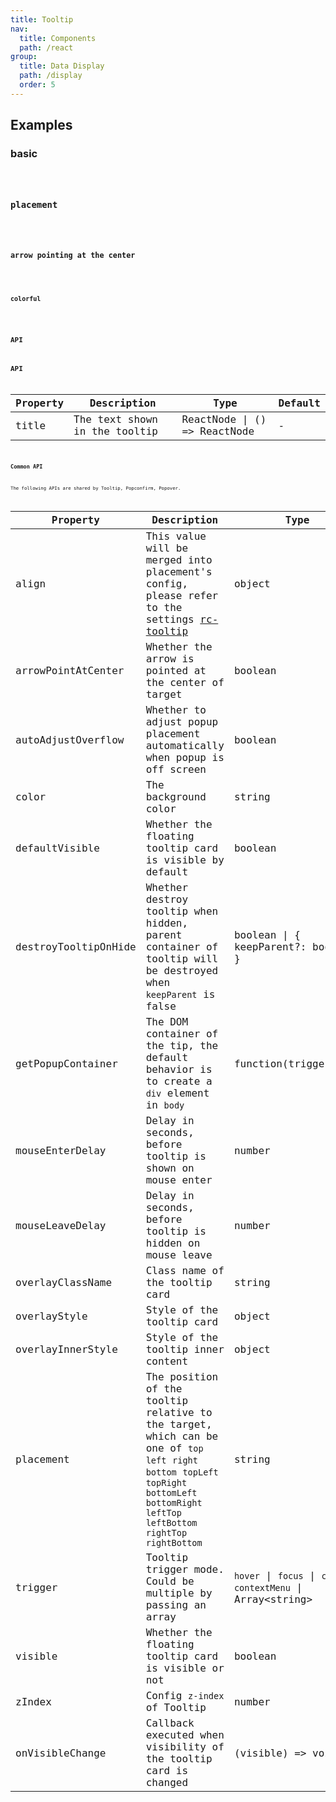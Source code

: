 ```yaml
---
title: Tooltip
nav:
  title: Components
  path: /react
group:
  title: Data Display
  path: /display
  order: 5
---
```


## Examples

### basic

<code src='./demo/basic.tsx' />

### placement

<code src='./demo/placement.tsx' />

### arrow pointing at the center

<code src='./demo/arrow-point-at-center.tsx' />

### colorful

<code src='./demo/colorful.tsx' />

## API

## API

| Property | Description                   | Type                         | Default |
| -------- | ----------------------------- | ---------------------------- | ------- |
| title    | The text shown in the tooltip | ReactNode \| () => ReactNode | -       |

### Common API

The following APIs are shared by Tooltip, Popconfirm, Popover.

| Property             | Description                                                                                                                                                                                           | Type                                                               | Default             |
| -------------------- | ----------------------------------------------------------------------------------------------------------------------------------------------------------------------------------------------------- | ------------------------------------------------------------------ | ------------------- |
| align                | This value will be merged into placement's config, please refer to the settings [rc-tooltip](https://github.com/react-component/tooltip)                                                              | object                                                             | -                   |
| arrowPointAtCenter   | Whether the arrow is pointed at the center of target                                                                                                                                                  | boolean                                                            | false               |
| autoAdjustOverflow   | Whether to adjust popup placement automatically when popup is off screen                                                                                                                              | boolean                                                            | true ｜             |
| color                | The background color                                                                                                                                                                                  | string                                                             | -                   |
| defaultVisible       | Whether the floating tooltip card is visible by default                                                                                                                                               | boolean                                                            | false ｜            |
| destroyTooltipOnHide | Whether destroy tooltip when hidden, parent container of tooltip will be destroyed when `keepParent` is false                                                                                         | boolean \| { keepParent?: boolean }                                | false               |
| getPopupContainer    | The DOM container of the tip, the default behavior is to create a `div` element in `body`                                                                                                             | function(triggerNode)                                              | () => document.body |
| mouseEnterDelay      | Delay in seconds, before tooltip is shown on mouse enter                                                                                                                                              | number                                                             | 0.1                 |
| mouseLeaveDelay      | Delay in seconds, before tooltip is hidden on mouse leave                                                                                                                                             | number                                                             | 0.1                 |
| overlayClassName     | Class name of the tooltip card                                                                                                                                                                        | string                                                             | -                   |
| overlayStyle         | Style of the tooltip card                                                                                                                                                                             | object                                                             | -                   |
| overlayInnerStyle    | Style of the tooltip inner content                                                                                                                                                                    | object                                                             | -                   |
| placement            | The position of the tooltip relative to the target, which can be one of `top` `left` `right` `bottom` `topLeft` `topRight` `bottomLeft` `bottomRight` `leftTop` `leftBottom` `rightTop` `rightBottom` | string                                                             | `top`               |
| trigger              | Tooltip trigger mode. Could be multiple by passing an array                                                                                                                                           | `hover` \| `focus` \| `click` \| `contextMenu` \| Array&lt;string> | `hover`             |
| visible              | Whether the floating tooltip card is visible or not                                                                                                                                                   | boolean                                                            | false               |
| zIndex               | Config `z-index` of Tooltip                                                                                                                                                                           | number                                                             | -                   |
| onVisibleChange      | Callback executed when visibility of the tooltip card is changed                                                                                                                                      | (visible) => void                                                  | -                   |

<style>
[id^="components-tooltip-demo-placement"] {
  overflow: auto;
}

[id^="components-tooltip-demo-placement"] .whale-btn {
    width: 70px;
    padding: 0;
    text-align: center;
    margin-right: 8px;
    margin-bottom: 8px;
}

[id^="components-tooltip-demo-point"] .whale-btn {
    margin-right: 8px;
    margin-bottom: 8px;
}

[id^="components-tooltip-demo-colorful"] .whale-btn {
    margin-right: 8px;
    margin-bottom: 8px;
}
</style>
